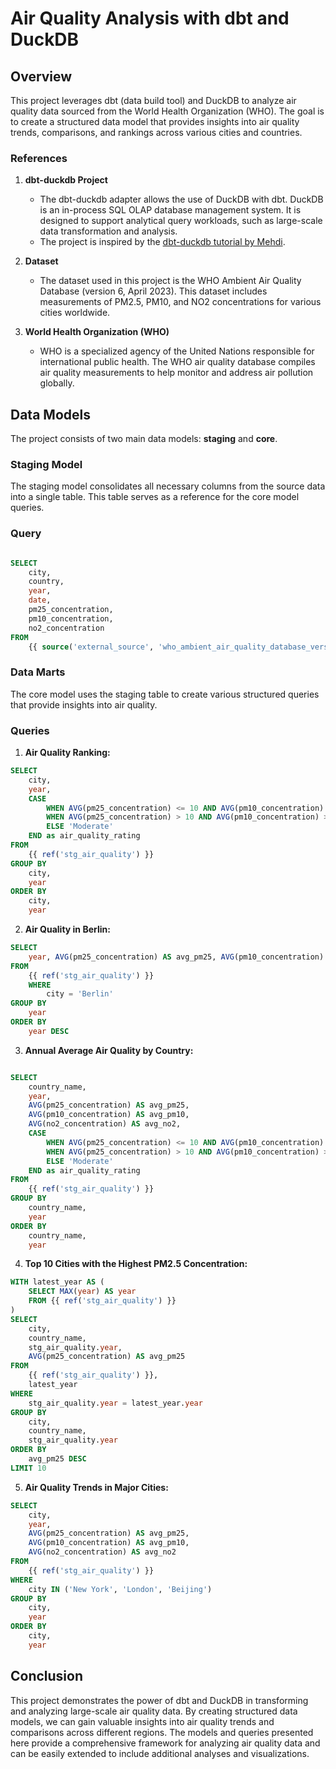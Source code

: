 # Air Quality Analysis with dbt and DuckDB

## Overview

This project leverages dbt (data build tool) and DuckDB to analyze air quality data sourced from the World Health Organization (WHO). The goal is to create a structured data model that provides insights into air quality trends, comparisons, and rankings across various cities and countries.

### References

1. **dbt-duckdb Project**
   - The dbt-duckdb adapter allows the use of DuckDB with dbt. DuckDB is an in-process SQL OLAP database management system. It is designed to support analytical query workloads, such as large-scale data transformation and analysis.
   - The project is inspired by the [dbt-duckdb tutorial by Mehdi](https://github.com/mehd-io/dbt-duckdb-tutorial).

2. **Dataset**
   - The dataset used in this project is the WHO Ambient Air Quality Database (version 6, April 2023). This dataset includes measurements of PM2.5, PM10, and NO2 concentrations for various cities worldwide.

3. **World Health Organization (WHO)**
   - WHO is a specialized agency of the United Nations responsible for international public health. The WHO air quality database compiles air quality measurements to help monitor and address air pollution globally.

## Data Models

The project consists of two main data models: **staging** and **core**.

### Staging Model

The staging model consolidates all necessary columns from the source data into a single table. This table serves as a reference for the core model queries.

### Query

~~~sql

SELECT 
    city, 
    country, 
    year, 
    date, 
    pm25_concentration, 
    pm10_concentration, 
    no2_concentration
FROM 
    {{ source('external_source', 'who_ambient_air_quality_database_version_v6_april_2023') }}
~~~

### Data Marts

The core model uses the staging table to create various structured queries that provide insights into air quality.

### Queries

1. **Air Quality Ranking:**
~~~sql
SELECT 
    city, 
    year, 
    CASE
        WHEN AVG(pm25_concentration) <= 10 AND AVG(pm10_concentration) <= 20 AND AVG(no2_concentration) <= 40 THEN 'Good'
        WHEN AVG(pm25_concentration) > 10 AND AVG(pm10_concentration) > 20 AND AVG(no2_concentration) > 40 THEN 'Poor'
        ELSE 'Moderate'
    END as air_quality_rating
FROM 
    {{ ref('stg_air_quality') }}
GROUP BY 
    city, 
    year
ORDER BY 
    city, 
    year
~~~

2. **Air Quality in Berlin:**
~~~sql
SELECT
    year, AVG(pm25_concentration) AS avg_pm25, AVG(pm10_concentration) AS avg_pm10, AVG(no2_concentration) AS avg_no2 
FROM 
    {{ ref('stg_air_quality') }}
    WHERE
        city = 'Berlin' 
GROUP BY 
    year 
ORDER BY 
    year DESC
~~~

3. **Annual Average Air Quality by Country:**

~~~sql

SELECT 
    country_name, 
    year, 
    AVG(pm25_concentration) AS avg_pm25, 
    AVG(pm10_concentration) AS avg_pm10, 
    AVG(no2_concentration) AS avg_no2,
    CASE
        WHEN AVG(pm25_concentration) <= 10 AND AVG(pm10_concentration) <= 20 AND AVG(no2_concentration) <= 40 THEN 'Good'
        WHEN AVG(pm25_concentration) > 10 AND AVG(pm10_concentration) > 20 AND AVG(no2_concentration) > 40 THEN 'Poor'
        ELSE 'Moderate'
    END as air_quality_rating
FROM 
    {{ ref('stg_air_quality') }}
GROUP BY 
    country_name, 
    year
ORDER BY 
    country_name, 
    year
~~~

4. **Top 10 Cities with the Highest PM2.5 Concentration:**
~~~sql
WITH latest_year AS (
    SELECT MAX(year) AS year
    FROM {{ ref('stg_air_quality') }}
)
SELECT 
    city, 
    country_name, 
    stg_air_quality.year, 
    AVG(pm25_concentration) AS avg_pm25 
FROM 
    {{ ref('stg_air_quality') }},
    latest_year
WHERE 
    stg_air_quality.year = latest_year.year
GROUP BY 
    city, 
    country_name, 
    stg_air_quality.year
ORDER BY 
    avg_pm25 DESC
LIMIT 10
~~~

5. **Air Quality Trends in Major Cities:**
~~~sql
SELECT 
    city, 
    year, 
    AVG(pm25_concentration) AS avg_pm25, 
    AVG(pm10_concentration) AS avg_pm10, 
    AVG(no2_concentration) AS avg_no2 
FROM 
    {{ ref('stg_air_quality') }}
WHERE 
    city IN ('New York', 'London', 'Beijing')
GROUP BY 
    city, 
    year
ORDER BY 
    city, 
    year
~~~

## Conclusion
This project demonstrates the power of dbt and DuckDB in transforming and analyzing large-scale air quality data. By creating structured data models, we can gain valuable insights into air quality trends and comparisons across different regions. The models and queries presented here provide a comprehensive framework for analyzing air quality data and can be easily extended to include additional analyses and visualizations.